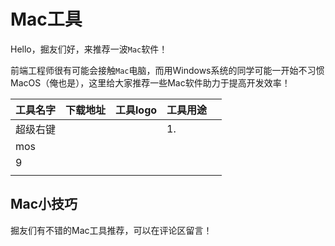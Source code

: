 # Mac工具

Hello，掘友们好，来推荐一波`Mac`软件！

前端工程师很有可能会接触`Mac`电脑，而用Windows系统的同学可能一开始不习惯MacOS（俺也是），这里给大家推荐一些Mac软件助力于提高开发效率！

| 工具名字 | 下载地址 | 工具logo | 工具用途 |      |
| -------- | :------: | -------- | -------- | ---- |
| 超级右键 |          |          | 1.       |      |
| mos      |          |          |          |      |
| 9        |          |          |          |      |
|          |          |          |          |      |

## Mac小技巧

掘友们有不错的Mac工具推荐，可以在评论区留言！
